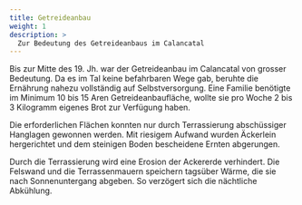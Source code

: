 ```yaml
---
title: Getreideanbau
weight: 1
description: >
  Zur Bedeutung des Getreideanbaus im Calancatal
---
```


Bis zur Mitte des 19. Jh. war der Getreideanbau
im Calancatal von grosser Bedeutung. Da
es im Tal keine befahrbaren Wege gab,
beruhte die Ernährung nahezu vollständig auf
Selbstversorgung. Eine Familie benötigte im
Minimum 10 bis 15 Aren Getreideanbaufläche,
wollte sie pro Woche 2 bis 3 Kilogramm eigenes
Brot zur Verfügung haben. 

Die erforderlichen
Flächen konnten nur durch Terrassierung
abschüssiger Hanglagen gewonnen werden. Mit
riesigem Aufwand wurden Äckerlein hergerichtet
und dem steinigen Boden bescheidene Ernten
abgerungen.

Durch die Terrassierung wird eine Erosion der
Ackererde verhindert. Die Felswand und die
Terrassenmauern speichern tagsüber Wärme, die
sie nach Sonnenuntergang abgeben. So verzögert
sich die nächtliche Abkühlung.
